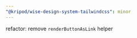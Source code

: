 ```yaml
---
"@kripod/wise-design-system-tailwindcss": minor
---
```


refactor: remove `renderButtonAsLink` helper
